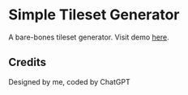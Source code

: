 # Simple Tileset Generator

A bare-bones tileset generator.  Visit demo [here](https://laffan.github.io/simple-tileset-generator/).


## Credits

Designed by me, coded by ChatGPT
